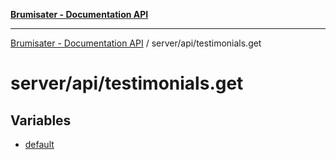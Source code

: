 [**Brumisater - Documentation API**](../../../README.md)

***

[Brumisater - Documentation API](../../../README.md) / server/api/testimonials.get

# server/api/testimonials.get

## Variables

- [default](variables/default.md)

